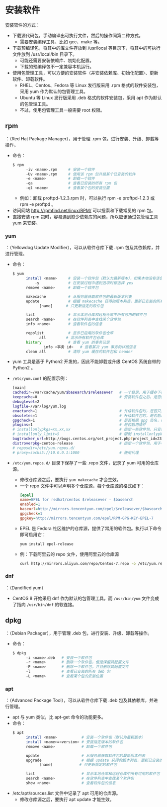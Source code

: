 # 安装软件

安装软件的方式：
- 下载源代码包，手动编译出可执行文件，然后的操作同第二种方式。
  - 需要安装编译工具，比如 gcc、make 等。
- 下载预编译包，将其中的库文件存放到 /usr/local 等目录下，将其中的可执行文件放到 /usr/local/bin 目录下。
  - 可能还需要安装依赖库、初始化配置。
  - 下载的预编译包不一定兼容本机运行。
- 使用包管理工具，可以方便的安装软件（并安装依赖库、初始化配置）、更新软件、卸载软件。
  - RHEL、Centos、Fedora 等 Linux 发行版采用 .rpm 格式的软件安装包，采用 yum 作为默认的包管理工具。
  - Ubuntu 等 Linux 发行版采用 .deb 格式的软件安装包，采用 apt 作为默认的包管理工具。
  - 不过，使用包管理工具一般需要 root 权限。

## rpm

：（Red Hat Package Manager），用于管理 .rpm 包，进行安装、升级、卸载等操作。
- 命令：
  ```sh
  $ rpm
        -iv <name>.rpm     # 安装一个软件
        -Uv <name>.rpm     # 使用该 rpm 包升级某个已安装的软件
        -e <name>          # 卸载一个软件
        -qa                # 查看已安装的所有 rpm 包
        -ql <name>         # 查看某个包的安装位置
  ```
  - 例如：卸载 proftpd-1.2.3.rpm 时，可以执行 rpm -e proftpd-1.2.3 或 rpm -e proftpd 。
- 访问网站 <http://rpmfind.net/linux/RPM/> 可以搜索和下载常见的 rpm 包。
- 直接安装 rpm 包时，容易遇到缺少依赖库的问题，所以应该通过包管理工具 yum 来安装。

### yum

：（Yellowdog Update Modifier），可以从软件仓库下载 .rpm 包及其依赖库，并进行管理。
- 命令：
  ```sh
  $ yum
        install <name>     # 安装一个软件包（默认为最新版本），如果本地没有该包就从软件仓库下载
            -y             # 在安装过程中遇到选项时都选择 yes
        remove <name>      # 卸载一个软件包

        makecache          # 从服务器获取软件包的最新版本列表
        update             # 根据 makecache 获得的版本列表，更新已安装的所有软件包
              [name]      # 只更新指定的软件包

        list               # 显示本地仓库和远程仓库中所有可用的软件包
        search <name>      # 在软件列表中查找某个软件包
        info <name>        # 查看软件包的信息

        repolist           # 显示已启用的软件包仓库
              all         # 显示所有软件包仓库
        history            # 查看 yum 的事务记录
                info <事务 id>   # 查看某次 yum 事务的详细信息
        clean all          # 清除 yum 缓存的软件包和 header
  ```

- yum 工具是基于 Python2 开发的，因此不能卸载或升级 CentOS 系统自带的 Python2 。
- `/etc/yum.conf` 的配置示例：
  ```sh
  [main]
  cachedir=/var/cache/yum/$basearch/$releasever   # 一个目录，用于缓存下载的软件包
  keepcache=0                                     # 安装软件包之后，是否保留其缓存
  debuglevel=2
  logfile=/var/log/yum.log
  exactarch=1                                     # 升级软件包时，是否只采用 CPU 架构一致的软件包
  obsoletes=1                                     # 升级软件包时，是否启用过时处理逻辑
  gpgcheck=1                                      # 是否根据 gpg 签名，检查下载的文件是否被篡改
  plugins=1                                       # 是否启用插件
  # installonlypkgs=xx,xx,xx                      # 指定一些软件包，只安装，不升级
  # installonly_limit=5                           # 限制 installonlypkgs 中每个软件包可安装的版本数
  bugtracker_url=http://bugs.centos.org/set_project.php?project_id=23&ref=http://bugs.centos.org/bug_report_page.php?category=yum
  distroverpkg=centos-release                     # 指定一个软件包，用于判断当前 Linux 发行版的版本
  # reposdir=/etc/yum.repos.d/
  # proxy=socks5://10.0.0.1:1080                  # 使用代理
  ```
- `/etc/yum.repos.d/` 目录下保存了一些 .repo 文件，记录了 yum 可用的仓库源。
  - 修改仓库源之后，要执行 `yum makecache` 才会生效。
  - 一个 repo 文件中可以声明多个仓库源，每个仓库源的格式如下：
    ```ini
    [epel]                                                            # 仓库源的唯一标识符
    name=EPEL for redhat/centos $releasever - $basearch               # 仓库源的名称描述
    enabled=1                                                         # 是否启用
    baseurl=http://mirrors.tencentyun.com/epel/$releasever/$basearch/ # 基础链接
    gpgcheck=1                                                        # 是否检验文件
    gpgkey=http://mirrors.tencentyun.com/epel/RPM-GPG-KEY-EPEL-7      # 如果检验文件，则需要指定公钥文件
    ```
  - EPEL 是 Fedora 社区维护的仓库源，提供了常用的软件包。执行以下命令即可启用它：
    ```sh
    yum install epel-release
    ```
  - 例：下载阿里云的 repo 文件，使用阿里云的仓库源
    ```sh
    curl http://mirrors.aliyun.com/repo/Centos-7.repo -o /etc/yum.repos.d/CentOS-7-aliyun.repo
    ```

### dnf

：（Dandified yum）
- CentOS 8 开始采用 dnf 作为默认的包管理工具，而 `/usr/bin/yum` 文件变成了指向 `/usr/bin/dnf` 的软连接。

## dpkg

：（Debian Packager），用于管理 .deb 包，进行安装、升级、卸载等操作。
- 命令：
  ```sh
  $ dpkg
        -i <name>.deb   # 安装一个软件包
        -r <name>       # 删除一个软件包，但是保留其配置文件
        -P <name>       # 删除一个软件包，并且删除其配置文件
        -l              # 查看已安装的所有 deb 包
        -L <name>       # 查看某个包的安装位置
  ```

### apt

：（Advanced Package Tool），可以从软件仓库下载 .deb 包及其依赖库，并进行管理。
- apt 与 yum 类似，比 apt-get 命令的功能更多。
- 命令：
  ```sh
  $ apt
        install <name>           # 安装一个软件包（默认为最新版本）
        install <name>=<version> # 安装指定版本的软件包
        remove <name>            # 卸载一个软件包

        update                   # 从服务器获取软件包的最新版本列表
        upgrade                  # 根据 update 获得的版本列表，更新已安装的所有软件包
              [name]            # 只更新指定的软件包

        list                     # 显示本地仓库和远程仓库中所有可用的软件包
        search <name>            # 在软件列表中查找某个软件包
        show <name>              # 查看软件包的信息
  ```
- /etc/apt/sources.list 文件中记录了 apt 可用的仓库源。
  - 修改仓库源之后，要执行 apt update 才能生效。
